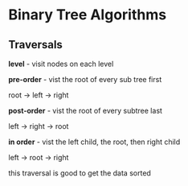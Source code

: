 # Binary Tree Algorithms

## Traversals

**level** - visit nodes on each level

**pre-order** - vist the root of every sub tree first

root -> left -> right

**post-order** - vist the root of every subtree last

left -> right -> root

**in order** - vist the left child, the root, then right child

left -> root -> right

this traversal is good to get the data sorted
